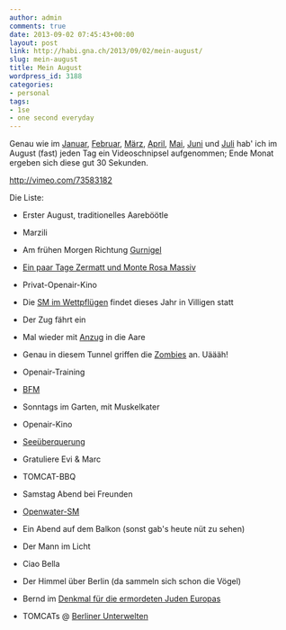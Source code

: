 ```yaml
---
author: admin
comments: true
date: 2013-09-02 07:45:43+00:00
layout: post
link: http://habi.gna.ch/2013/09/02/mein-august/
slug: mein-august
title: Mein August
wordpress_id: 3188
categories:
- personal
tags:
- 1se
- one second everyday
---
```


Genau wie im [Januar](http://habi.gna.ch/2013/02/01/mein-januar/), [Februar](http://habi.gna.ch/2013/03/04/mein-februar/), [März](http://habi.gna.ch/2013/04/01/mein-marz/), [April](http://habi.gna.ch/2013/05/01/mein-april/), [Mai](http://habi.gna.ch/2013/06/01/mein-mai/), [Juni](http://habi.gna.ch/2013/07/01/mein-juni/) und [Juli](http://habi.gna.ch/2013/08/02/mein-juli/) hab' ich im August (fast) jeden Tag ein Videoschnipsel aufgenommen; Ende Monat ergeben sich diese gut 30 Sekunden.

http://vimeo.com/73583182

Die Liste:




  
  * Erster August, traditionelles Aareböötle


  
  * Marzili


  
  * Am frühen Morgen Richtung [Gurnigel](http://runkeeper.com/user/davidhaberthuer/activity/219016172)


  
  * [Ein paar Tage Zermatt und Monte Rosa Massiv](http://habi.gna.ch/2013/08/21/ich-war-ein-paar-tage-in-den-bergen/)


  
  * Privat-Openair-Kino


  
  * Die [SM im Wettpflügen](http://wettpfluegen.ch) findet dieses Jahr in Villigen statt


  
  * Der Zug fährt ein


  
  * Mal wieder mit [Anzug](http://divelog.davidhaberthuer.ch/2013.08.14.hammerschmitte.pdf) in die Aare


  
  * Genau in diesem Tunnel griffen die [Zombies](https://www.zombiesrungame.com/habi/2120951/) an. Uäääh!


  
  * Openair-Training


  
  * [BFM](https://www.facebook.com/BernerFrisbeeMeisterschaft)


  
  * Sonntags im Garten, mit Muskelkater


  
  * Openair-Kino


  
  * [Seeüberquerung](http://seeueberquerung.ch)


  
  * Gratuliere Evi & Marc


  
  * TOMCAT-BBQ


  
  * Samstag Abend bei Freunden


  
  * [Openwater-SM](http://www.fsn.ch/desktopdefault.aspx/tabid-830?page=meetDetail&meetId=572951)


  
  * Ein Abend auf dem Balkon (sonst gab's heute nüt zu sehen)


  
  * Der Mann im Licht


  
  * Ciao Bella


  
  * Der Himmel über Berlin (da sammeln sich schon die Vögel)


  
  * Bernd im [Denkmal für die ermordeten Juden Europas](http://de.wikipedia.org/wiki/Denkmal_f%C3%BCr_die_ermordeten_Juden_Europas)


  
  * TOMCATs @ [Berliner Unterwelten](http://berliner-unterwelten.de)


